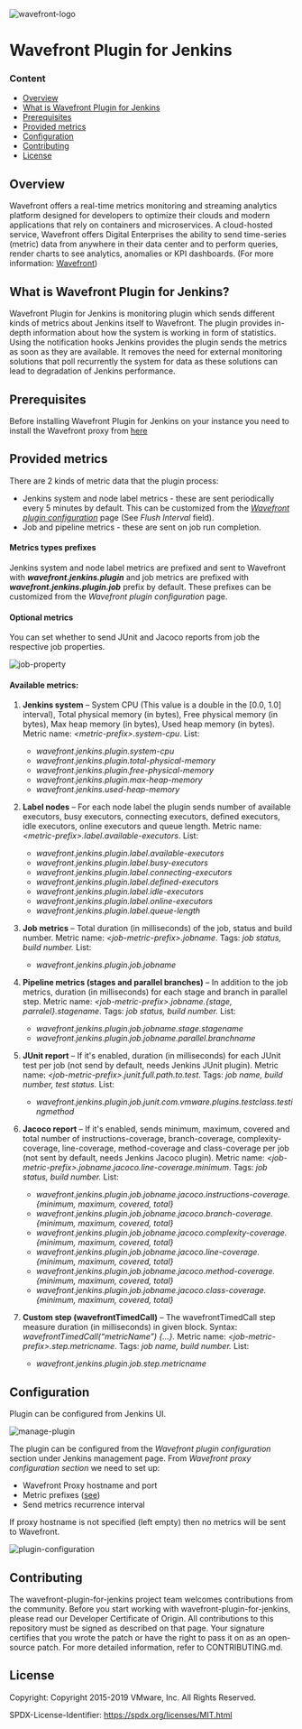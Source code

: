 ![wavefront-logo](https://user-images.githubusercontent.com/56251894/67003694-32172500-f0e7-11e9-92b2-7952d76f84d9.png)
# Wavefront Plugin for Jenkins

### Content
- [Overview](#overview)
- [What is Wavefront Plugin for Jenkins](#what-is-wavefront-plugin-for-jenkins)
- [Prerequisites](#prerequisites)
- [Provided metrics](#provided-metrics)
- [Configuration](#configuration)
- [Contributing](#contributing)
- [License](#license)

## Overview

Wavefront offers a real-time metrics monitoring and streaming analytics platform designed for developers to optimize their clouds and modern applications that rely on containers and microservices.
A cloud-hosted service, Wavefront offers Digital Enterprises the ability to send time-series (metric) data from anywhere in their data center and to perform queries, render charts to see analytics,
anomalies or KPI dashboards. (For more information: [Wavefront](https://cloud.vmware.com/wavefront))

## What is Wavefront Plugin for Jenkins?

Wavefront Plugin for Jenkins is monitoring plugin which sends different kinds of metrics about Jenkins itself to Wavefront.
The plugin provides in-depth information about how the system is working in form of statistics.
Using the notification hooks Jenkins provides the plugin sends the metrics as soon as they are available.
It removes the need for external monitoring solutions that poll recurrently the system for data as these solutions can lead to degradation of Jenkins performance.

## Prerequisites

Before installing Wavefront Plugin for Jenkins on your instance you need to install the Wavefront proxy from [here](https://docs.wavefront.com/proxies_installing.html)

## Provided metrics

There are 2 kinds of metric data that the plugin process:
* Jenkins system and node label metrics - these are sent periodically every 5 minutes by default. This can be customized from the [*Wavefront plugin configuration*](#configuration) page (See *Flush Interval* field).
* Job and pipeline metrics - these are sent on job run completion.

#### Metrics types prefixes
Jenkins system and node label metrics are prefixed and sent to Wavefront with ***wavefront.jenkins.plugin*** and
job metrics are prefixed with ***wavefront.jenkins.plugin.job*** prefix by default. These prefixes can be customized from the *Wavefront plugin configuration* page.

#### Optional metrics
You can set whether to send JUnit and Jacoco reports from job the respective job properties.

![job-property](https://user-images.githubusercontent.com/56251894/67005222-d2bb1400-f0ea-11e9-813c-b8ada4b20a0f.png)

#### Available metrics:
1.	**Jenkins system** – System CPU (This value is a double in the [0.0, 1.0] interval), Total physical memory (in bytes), Free physical memory (in bytes), Max heap memory (in bytes), Used heap memory (in bytes). Metric name: *\<metric-prefix\>.system-cpu*. List:
	* *wavefront.jenkins.plugin.system-cpu*
	* *wavefront.jenkins.plugin.total-physical-memory*
	* *wavefront.jenkins.plugin.free-physical-memory*
	* *wavefront.jenkins.plugin.max-heap-memory*
	* *wavefront.jenkins.used-heap-memory*
 
2.	**Label nodes** – For each node label the plugin sends number of available executors, busy executors, connecting executors, defined executors, idle executors, online executors and queue length. Metric name: *\<metric-prefix\>.label.available-executors*. List:
	* *wavefront.jenkins.plugin.label.available-executors*
	* *wavefront.jenkins.plugin.label.busy-executors*
	* *wavefront.jenkins.plugin.label.connecting-executors*
	* *wavefront.jenkins.plugin.label.defined-executors*
	* *wavefront.jenkins.plugin.label.idle-executors*
	* *wavefront.jenkins.plugin.label.online-executors*
	* *wavefront.jenkins.plugin.label.queue-length*

3.	**Job metrics** – Total duration (in milliseconds) of the job, status and build number. Metric name: *\<job-metric-prefix\>.jobname*. Tags: *job status, build number.* List:
	* *wavefront.jenkins.plugin.job.jobname*

4.	**Pipeline metrics (stages and parallel branches)** – In addition to the job metrics, duration (in milliseconds) for each stage and branch in parallel step. Metric name: *\<job-metric-prefix\>.jobname.{stage, parralel}.stagename*. Tags: *job status, build number.* List:
	* *wavefront.jenkins.plugin.job.jobname.stage.stagename*
    * *wavefront.jenkins.plugin.job.jobname.parallel.branchname*
    
5.	**JUnit report** – If it's enabled, duration (in milliseconds) for each JUnit test per job (not send by default, needs Jenkins JUnit plugin). Metric name: *\<job-metric-prefix\>.junit.full.path.to.test*. Tags: *job name, build number, test status.* List:
	* *wavefront.jenkins.plugin.job.junit.com.vmware.plugins.testclass.testingmethod*

6.	**Jacoco report** – If it's enabled, sends minimum, maximum, covered and total number of instructions-coverage, branch-coverage, complexity-coverage, line-coverage, method-coverage and class-coverage per job (not sent by default, needs Jenkins Jacoco plugin). Metric name: *\<job-metric-prefix\>.jobname.jacoco.line-coverage.minimum*. Tags: *job status, build number.* List:
	* *wavefront.jenkins.plugin.job.jobname.jacoco.instructions-coverage.{minimum, maximum, covered, total}*
	* *wavefront.jenkins.plugin.job.jobname.jacoco.branch-coverage.{minimum, maximum, covered, total}*
	* *wavefront.jenkins.plugin.job.jobname.jacoco.complexity-coverage.{minimum, maximum, covered, total}*
	* *wavefront.jenkins.plugin.job.jobname.jacoco.line-coverage.{minimum, maximum, covered, total}*
	* *wavefront.jenkins.plugin.job.jobname.jacoco.method-coverage.{minimum, maximum, covered, total}*
	* *wavefront.jenkins.plugin.job.jobname.jacoco.class-coverage.{minimum, maximum, covered, total}*

7.  **Custom step (wavefrontTimedCall)** – The wavefrontTimedCall step measure duration (in milliseconds) in given block. Syntax: *wavefrontTimedCall(“metricName”) {…}.* Metric name: *\<job-metric-prefix\>.step.metricname*. Tags: *job name, build number.* List:
    * *wavefront.jenkins.plugin.job.step.metricname*

## Configuration

Plugin can be configured from Jenkins UI.

![manage-plugin](https://user-images.githubusercontent.com/56251894/67005281-ee261f00-f0ea-11e9-8d9a-5e0cc8beb496.png)

The plugin can be configured from the *Wavefront plugin configuration* section under Jenkins management page.
From *Wavefront proxy configuration section* we need to set up:
* Wavefront Proxy hostname and port
* Metric prefixes ([see](#metrics-types-prefixes))
* Send metrics recurrence interval

If proxy hostname is not specified (left empty) then no metrics will be sent to Wavefront.

![plugin-configuration](https://user-images.githubusercontent.com/56251894/67005306-fd0cd180-f0ea-11e9-8985-e53a3984f83d.png)

## Contributing

The wavefront-plugin-for-jenkins project team welcomes contributions from the community. Before you start working with wavefront-plugin-for-jenkins, please read our Developer Certificate of Origin.
All contributions to this repository must be signed as described on that page.
Your signature certifies that you wrote the patch or have the right to pass it on as an open-source patch. For more detailed information, refer to CONTRIBUTING.md.

## License

Copyright: Copyright 2015-2019 VMware, Inc. All Rights Reserved.

SPDX-License-Identifier: https://spdx.org/licenses/MIT.html
